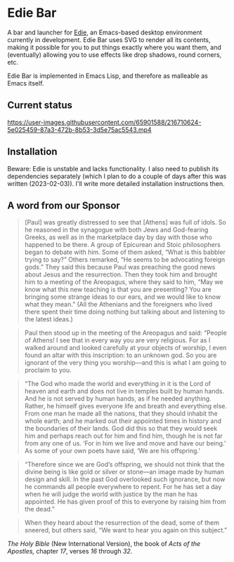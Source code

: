 # Edie Bar

A bar and launcher for [Edie](https://github.com/dleal-mojotech/edie), an Emacs-based desktop environment currently in development. Edie Bar uses SVG to render all its contents, making it possible for you to put things exactly where you want them, and (eventually) allowing you to use effects like drop shadows, round corners, etc.

Edie Bar is implemented in Emacs Lisp, and therefore as malleable as Emacs itself.

## Current status

https://user-images.githubusercontent.com/65901588/216710624-5e025459-87a3-472b-8b53-3d5e75ac5543.mp4

## Installation

Beware: Edie is unstable and lacks functionality. I also need to publish its dependencies separately (which I plan to do a couple of days after this was written (2023-02-03)). I'll write more detailed installation instructions then.

## A word from our Sponsor

> [Paul] was greatly distressed to see that [Athens] was full of idols. So he reasoned in the synagogue with both Jews and God-fearing Greeks, as well as in the marketplace day by day with those who happened to be there. A group of Epicurean and Stoic philosophers began to debate with him. Some of them asked, “What is this babbler trying to say?” Others remarked, “He seems to be advocating foreign gods.” They said this because Paul was preaching the good news about Jesus and the resurrection. Then they took him and brought him to a meeting of the Areopagus, where they said to him, “May we know what this new teaching is that you are presenting? You are bringing some strange ideas to our ears, and we would like to know what they mean.” (All the Athenians and the foreigners who lived there spent their time doing nothing but talking about and listening to the latest ideas.)

> Paul then stood up in the meeting of the Areopagus and said: “People of Athens! I see that in every way you are very religious. For as I walked around and looked carefully at your objects of worship, I even found an altar with this inscription: to an unknown god. So you are ignorant of the very thing you worship—and this is what I am going to proclaim to you.

> “The God who made the world and everything in it is the Lord of heaven and earth and does not live in temples built by human hands. And he is not served by human hands, as if he needed anything. Rather, he himself gives everyone life and breath and everything else. From one man he made all the nations, that they should inhabit the whole earth; and he marked out their appointed times in history and the boundaries of their lands. God did this so that they would seek him and perhaps reach out for him and find him, though he is not far from any one of us. ‘For in him we live and move and have our being.’ As some of your own poets have said, ‘We are his offspring.’

> “Therefore since we are God’s offspring, we should not think that the divine being is like gold or silver or stone—an image made by human design and skill. In the past God overlooked such ignorance, but now he commands all people everywhere to repent. For he has set a day when he will judge the world with justice by the man he has appointed. He has given proof of this to everyone by raising him from the dead.”

> When they heard about the resurrection of the dead, some of them sneered, but others said, “We want to hear you again on this subject.”

*The Holy Bible* (New International Version), the book of *Acts of the Apostles,* chapter *17*, verses *16* through *32*.

